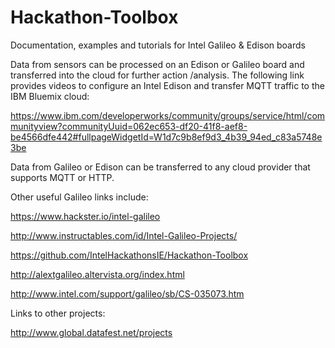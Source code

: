 # Hackathon-Toolbox
Documentation, examples and tutorials for Intel Galileo & Edison boards

Data from sensors can be processed on an Edison or Galileo board and transferred into the cloud for further action /analysis. The following link provides videos to configure an Intel Edison and transfer MQTT traffic to the IBM Bluemix cloud:

https://www.ibm.com/developerworks/community/groups/service/html/communityview?communityUuid=062ec653-df20-41f8-aef8-be4566dfe442#fullpageWidgetId=W1d7c9b8ef9d3_4b39_94ed_c83a5748e3be 

Data from Galileo or Edison can be transferred to any cloud provider that supports MQTT or HTTP. 

Other useful Galileo links include:

https://www.hackster.io/intel-galileo

http://www.instructables.com/id/Intel-Galileo-Projects/ 

https://github.com/IntelHackathonsIE/Hackathon-Toolbox 

http://alextgalileo.altervista.org/index.html 

http://www.intel.com/support/galileo/sb/CS-035073.htm 

Links to other projects: 

http://www.global.datafest.net/projects 




